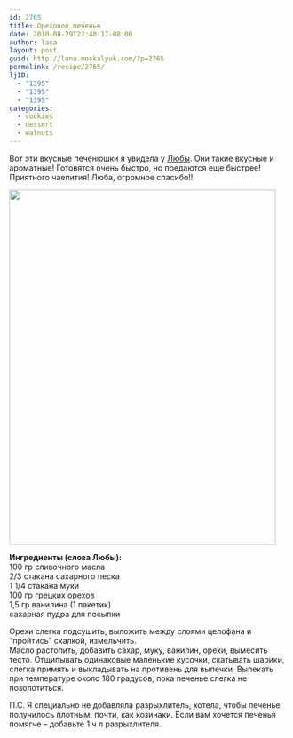 ```yaml
---
id: 2765
title: Ореховое печенье
date: 2010-08-29T22:40:17-08:00
author: lana
layout: post
guid: http://lana.moskalyuk.com/?p=2765
permalink: /recipe/2765/
ljID:
  - "1395"
  - "1395"
  - "1395"
categories:
  - cookies
  - dessert
  - walnuts
---
```

Вот эти вкусные печенюшки я увидела у [Любы](http://luybashik.livejournal.com/49505.html#cutid1). Они такие вкусные и ароматные! Готовятся очень быстро, но поедаются еще быстрее! Приятного чаепития! Люба, огромное спасибо!!

<img loading="lazy" class="alignnone" title="walnut cookies" src="http://farm5.static.flickr.com/4114/4940258273_1f3a1156e3_z.jpg" alt="" width="480" height="640" /> 

**Ингредиенты (слова Любы):**  
100 гр сливочного масла  
2/3 стакана сахарного песка  
1 1/4 стакана муки  
100 гр грецких орехов  
1,5 гр ванилина (1 пакетик)  
сахарная пудра для посыпки

Орехи слегка подсушить, выложить между слоями целофана и &#8220;пройтись&#8221; скалкой, измельчить.  
Масло растопить, добавить сахар, муку, ванилин, орехи, вымесить тесто. Отщипывать одинаковые маленькие кусочки, скатывать шарики, слегка примять и выкладывать на противень для выпечки. Выпекать при температуре около 180 градусов, пока печенье слегка не позолотиться.

П.С. Я специально не добавляла разрыхлитель, хотела, чтобы печенье получилось плотным, почти, как козинаки. Если вам хочется печенья помягче &#8211; добавьте 1 ч л разрыхлителя.